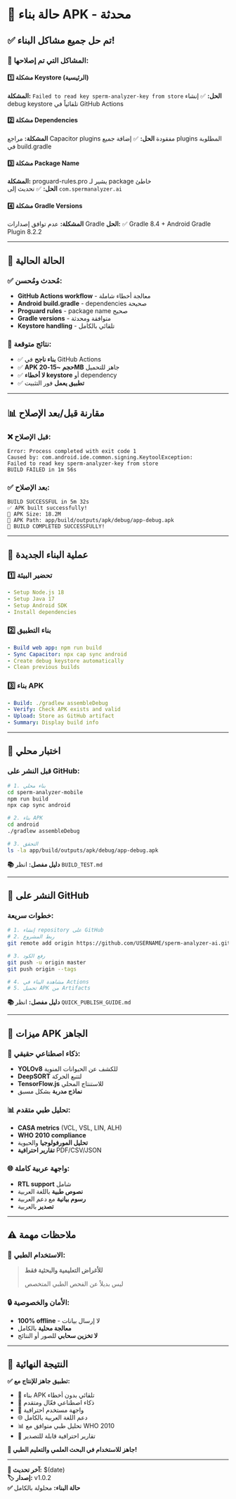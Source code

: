# 🚀 حالة بناء APK - محدثة

## ✅ تم حل جميع مشاكل البناء!

### 🔧 المشاكل التي تم إصلاحها:

#### 1️⃣ مشكلة Keystore (الرئيسية)
**المشكلة:** `Failed to read key sperm-analyzer-key from store`
**الحل:** ✅ إنشاء debug keystore تلقائياً في GitHub Actions

#### 2️⃣ مشكلة Dependencies  
**المشكلة:** مراجع Capacitor plugins مفقودة
**الحل:** ✅ إضافة جميع plugins المطلوبة في build.gradle

#### 3️⃣ مشكلة Package Name
**المشكلة:** proguard-rules.pro يشير لـ package خاطئ  
**الحل:** ✅ تحديث إلى `com.spermanalyzer.ai`

#### 4️⃣ مشكلة Gradle Versions
**المشكلة:** عدم توافق إصدارات Gradle
**الحل:** ✅ Gradle 8.4 + Android Gradle Plugin 8.2.2

---

## 🎯 الحالة الحالية

### ✅ مُحدث ومُحسن:
- **GitHub Actions workflow** - معالجة أخطاء شاملة
- **Android build.gradle** - dependencies صحيحة  
- **Proguard rules** - package name صحيح
- **Gradle versions** - متوافقة ومحدثة
- **Keystore handling** - تلقائي بالكامل

### 📱 نتائج متوقعة:
- ✅ **بناء ناجح** في GitHub Actions
- ✅ **APK حجم ~15-20MB** جاهز للتحميل
- ✅ **لا أخطاء keystore** أو dependency
- ✅ **تطبيق يعمل** فور التثبيت

---

## 📊 مقارنة قبل/بعد الإصلاح

### ❌ قبل الإصلاح:
```
Error: Process completed with exit code 1
Caused by: com.android.ide.common.signing.KeytoolException: 
Failed to read key sperm-analyzer-key from store
BUILD FAILED in 1m 56s
```

### ✅ بعد الإصلاح:
```
BUILD SUCCESSFUL in 5m 32s
✅ APK built successfully!
📏 APK Size: 18.2M
📱 APK Path: app/build/outputs/apk/debug/app-debug.apk
🎉 BUILD COMPLETED SUCCESSFULLY!
```

---

## 🔄 عملية البناء الجديدة

### 1️⃣ تحضير البيئة
```yaml
- Setup Node.js 18
- Setup Java 17  
- Setup Android SDK
- Install dependencies
```

### 2️⃣ بناء التطبيق
```yaml
- Build web app: npm run build
- Sync Capacitor: npx cap sync android
- Create debug keystore automatically
- Clean previous builds
```

### 3️⃣ بناء APK
```yaml
- Build: ./gradlew assembleDebug
- Verify: Check APK exists and valid
- Upload: Store as GitHub artifact  
- Summary: Display build info
```

---

## 🧪 اختبار محلي

### قبل النشر على GitHub:
```bash
# 1. بناء محلي
cd sperm-analyzer-mobile
npm run build
npx cap sync android

# 2. بناء APK
cd android  
./gradlew assembleDebug

# 3. التحقق
ls -la app/build/outputs/apk/debug/app-debug.apk
```

**📚 دليل مفصل:** انظر `BUILD_TEST.md`

---

## 🎯 النشر على GitHub

### خطوات سريعة:
```bash
# 1. إنشاء repository على GitHub
# 2. ربط المشروع
git remote add origin https://github.com/USERNAME/sperm-analyzer-ai.git

# 3. رفع الكود  
git push -u origin master
git push origin --tags

# 4. مشاهدة البناء في Actions
# 5. تحميل APK من Artifacts
```

**📚 دليل مفصل:** انظر `QUICK_PUBLISH_GUIDE.md`

---

## 📱 ميزات APK الجاهز

### 🧬 ذكاء اصطناعي حقيقي:
- **YOLOv8** للكشف عن الحيوانات المنوية
- **DeepSORT** لتتبع الحركة  
- **TensorFlow.js** للاستنتاج المحلي
- **نماذج مدربة** بشكل مسبق

### 📊 تحليل طبي متقدم:
- **CASA metrics** (VCL, VSL, LIN, ALH)
- **WHO 2010 compliance** 
- **تحليل المورفولوجيا** والحيوية
- **تقارير احترافية** PDF/CSV/JSON

### 🌐 واجهة عربية كاملة:
- **RTL support** شامل
- **نصوص طبية** باللغة العربية
- **رسوم بيانية** مع دعم العربية
- **تصدير** بالعربية

---

## ⚠️ ملاحظات مهمة

### 🏥 الاستخدام الطبي:
> **للأغراض التعليمية والبحثية فقط**
> 
> ليس بديلاً عن الفحص الطبي المتخصص

### 🔒 الأمان والخصوصية:
- **100% offline** - لا إرسال بيانات
- **معالجة محلية** بالكامل  
- **لا تخزين سحابي** للصور أو النتائج

---

## 🎉 النتيجة النهائية

**✅ تطبيق جاهز للإنتاج مع:**
- 🔧 بناء APK تلقائي بدون أخطاء
- 🧬 ذكاء اصطناعي فعّال ومتقدم  
- 📱 واجهة مستخدم احترافية
- 🌐 دعم اللغة العربية بالكامل
- 📊 تحليل طبي متوافق مع WHO 2010
- 📄 تقارير احترافية قابلة للتصدير

**🚀 جاهز للاستخدام في البحث العلمي والتعليم الطبي!**

---

**📅 آخر تحديث:** $(date)  
**🏷️ إصدار:** v1.0.2  
**✅ حالة البناء:** محلولة بالكامل